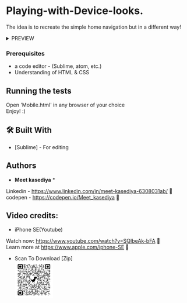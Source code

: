 # Playing-with-Device-looks.
The idea is to recreate the simple home navigation but in a different way!
<br>
 <details>
  <summary>PREVIEW</summary><br><center>
<img src='Untitled.png' alt="https://raw.githubusercontent.com/Meet-kasediya/Playing-with-Device-looks./master/Untitled.png" height='550' width='950'>
  </center>
</details> 


### Prerequisites

* a code editor - (Sublime, atom, etc.)
* Understanding of HTML & CSS


## Running the tests

Open 'Mobile.html' in any browser of your choice<br>
Enjoy! :)


## 🛠️ Built With

* [Sublime] - For editing

## Authors

* **Meet kasediya** *

Linkedin - https://www.linkedin.com/in/meet-kasediya-6308031ab/ 🔗<br>
codepen -  https://codepen.io/Meet_kasediya 🔗

 
## Video credits:


* iPhone SE(Youtube)

Watch now: https://www.youtube.com/watch?v=SQIbeAk-bFA 🔗<br>
Learn more at https://www.apple.com/iphone-SE 🔗

- Scan To Download [Zip]<br><img src='https://github.com/Meet-kasediya/Playing-with-Device-looks./blob/master/qrcode_github.com.png' alt="https://github.com/Meet-kasediya/Playing-with-Device-looks./blob/master/qrcode_github.com.png" height='100' width='105'>
